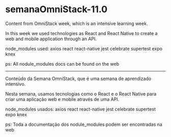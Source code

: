 # semanaOmniStack-11.0
Content from OmniStack week, which is an intensive learning week.

In this week we used technologies as React and React Native
to create a web and mobile application through an API.

node_modules used:
axios
react
react-native
jest
celebrate
supertest
expo
knex

ps: All nodule_modules docs can be found on the web

------------------------------------------------------------------

Conteúdo da Semana OmniStack, que é uma semana de aprendizado intensivo.

Nesta semana, usamos tecnologias como o React e o React Native
para criar uma aplicação web e mobile através de uma API.

node_modules usados:
axios
react
react-native
jest
celebrate
supertest
expo
knex

ps: Toda a documentação dos nodule_modules podem ser encontradas na web
